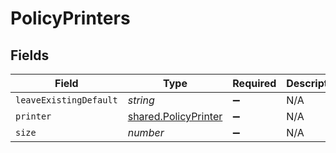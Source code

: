 # PolicyPrinters


## Fields

| Field                                                        | Type                                                         | Required                                                     | Description                                                  | Example                                                      |
| ------------------------------------------------------------ | ------------------------------------------------------------ | ------------------------------------------------------------ | ------------------------------------------------------------ | ------------------------------------------------------------ |
| `leaveExistingDefault`                                       | *string*                                                     | :heavy_minus_sign:                                           | N/A                                                          |                                                              |
| `printer`                                                    | [shared.PolicyPrinter](../../models/shared/policyprinter.md) | :heavy_minus_sign:                                           | N/A                                                          |                                                              |
| `size`                                                       | *number*                                                     | :heavy_minus_sign:                                           | N/A                                                          | 1                                                            |
